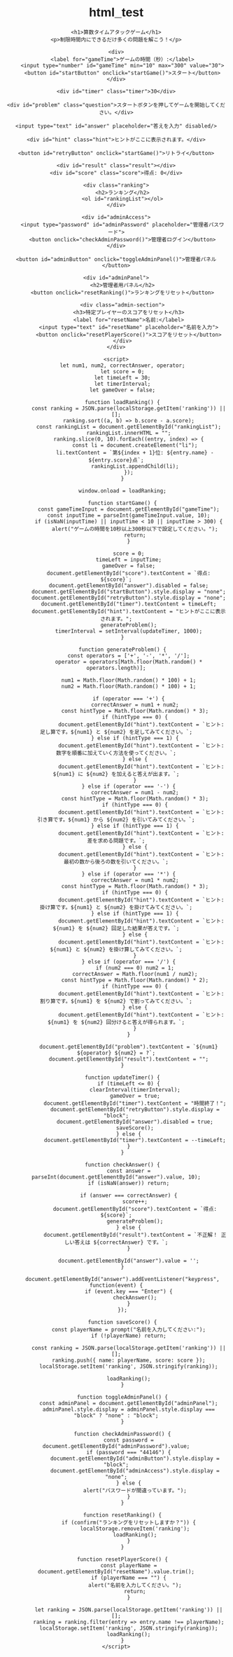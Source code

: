 # html_test
<!DOCTYPE html>
<html lang="ja">
<head>
    <meta charset="UTF-8">
    <meta name="viewport" content="width=device-width, initial-scale=1.0">
    <title>算数タイムアタックゲーム</title>
    <style>
        body {
            font-family: Arial, sans-serif;
            text-align: center;
            margin-top: 50px;
        }
        .question {
            font-size: 24px;
            margin: 20px 0;
        }
        input[type="text"] {
            padding: 5px;
            font-size: 18px;
            width: 60px;
        }
        button {
            padding: 10px 20px;
            font-size: 16px;
            cursor: pointer;
        }
        .result {
            font-size: 20px;
            margin-top: 20px;
        }
        .timer {
            font-size: 30px;
            color: red;
            margin-bottom: 20px;
        }
        .score {
            font-size: 20px;
            margin-top: 20px;
        }
        #retryButton {
            display: none;
            margin-top: 20px;
        }
        #hint {
            font-size: 18px;
            margin-top: 20px;
            color: #FF6347;
        }
        .ranking {
            margin-top: 30px;
        }
        .ranking h2 {
            font-size: 24px;
        }
        .ranking ol {
            text-align: left;
            list-style-type: decimal;
            padding-left: 20px;
        }
        #adminButton {
            margin-top: 20px;
            padding: 10px;
            background-color: #f44336;
            color: white;
            display: none;
        }
        #adminPanel {
            display: none;
            margin-top: 30px;
        }
        .admin-section {
            margin-top: 20px;
        }
    </style>
</head>
<body>

    <h1>算数タイムアタックゲーム</h1>
    <p>制限時間内にできるだけ多くの問題を解こう！</p>

    <div>
        <label for="gameTime">ゲームの時間（秒）:</label>
        <input type="number" id="gameTime" min="10" max="300" value="30">
        <button id="startButton" onclick="startGame()">スタート</button>
    </div>

    <div id="timer" class="timer">30</div>

    <div id="problem" class="question">スタートボタンを押してゲームを開始してください。</div>

    <input type="text" id="answer" placeholder="答えを入力" disabled/>

    <div id="hint" class="hint">ヒントがここに表示されます。</div>

    <button id="retryButton" onclick="startGame()">リトライ</button>

    <div id="result" class="result"></div>
    <div id="score" class="score">得点: 0</div>

    <div class="ranking">
        <h2>ランキング</h2>
        <ol id="rankingList"></ol>
    </div>

    <div id="adminAccess">
        <input type="password" id="adminPassword" placeholder="管理者パスワード">
        <button onclick="checkAdminPassword()">管理者ログイン</button>
    </div>

    <button id="adminButton" onclick="toggleAdminPanel()">管理者パネル</button>

    <div id="adminPanel">
        <h2>管理者用パネル</h2>
        <button onclick="resetRanking()">ランキングをリセット</button>

        <div class="admin-section">
            <h3>特定プレイヤーのスコアをリセット</h3>
            <label for="resetName">名前:</label>
            <input type="text" id="resetName" placeholder="名前を入力">
            <button onclick="resetPlayerScore()">スコアをリセット</button>
        </div>
    </div>

    <script>
        let num1, num2, correctAnswer, operator;
        let score = 0;
        let timeLeft = 30;
        let timerInterval;
        let gameOver = false;

        function loadRanking() {
            const ranking = JSON.parse(localStorage.getItem('ranking')) || [];
            ranking.sort((a, b) => b.score - a.score);
            const rankingList = document.getElementById("rankingList");
            rankingList.innerHTML = "";
            ranking.slice(0, 10).forEach((entry, index) => {
                const li = document.createElement("li");
                li.textContent = `第${index + 1}位: ${entry.name} - ${entry.score}点`;
                rankingList.appendChild(li);
            });
        }

        window.onload = loadRanking;

        function startGame() {
            const gameTimeInput = document.getElementById("gameTime");
            const inputTime = parseInt(gameTimeInput.value, 10);
            if (isNaN(inputTime) || inputTime < 10 || inputTime > 300) {
                alert("ゲームの時間を10秒以上300秒以下で設定してください。");
                return;
            }

            score = 0;
            timeLeft = inputTime;
            gameOver = false;
            document.getElementById("score").textContent = `得点: ${score}`;
            document.getElementById("answer").disabled = false;
            document.getElementById("startButton").style.display = "none";
            document.getElementById("retryButton").style.display = "none";
            document.getElementById("timer").textContent = timeLeft;
            document.getElementById("hint").textContent = "ヒントがここに表示されます。";
            generateProblem();
            timerInterval = setInterval(updateTimer, 1000);
        }

        function generateProblem() {
            const operators = ['+', '-', '*', '/'];
            operator = operators[Math.floor(Math.random() * operators.length)];

            num1 = Math.floor(Math.random() * 100) + 1;
            num2 = Math.floor(Math.random() * 100) + 1;

            if (operator === '+') {
                correctAnswer = num1 + num2;
                const hintType = Math.floor(Math.random() * 3);
                if (hintType === 0) {
                    document.getElementById("hint").textContent = `ヒント: 足し算です。${num1} と ${num2} を足してみてください。`;
                } else if (hintType === 1) {
                    document.getElementById("hint").textContent = `ヒント: 数字を順番に加えていく方法を使ってください。`;
                } else {
                    document.getElementById("hint").textContent = `ヒント: ${num1} に ${num2} を加えると答えが出ます。`;
                }
            } else if (operator === '-') {
                correctAnswer = num1 - num2;
                const hintType = Math.floor(Math.random() * 3);
                if (hintType === 0) {
                    document.getElementById("hint").textContent = `ヒント: 引き算です。${num1} から ${num2} を引いてみてください。`;
                } else if (hintType === 1) {
                    document.getElementById("hint").textContent = `ヒント: 差を求める問題です。`;
                } else {
                    document.getElementById("hint").textContent = `ヒント: 最初の数から後ろの数を引いてください。`;
                }
            } else if (operator === '*') {
                correctAnswer = num1 * num2;
                const hintType = Math.floor(Math.random() * 3);
                if (hintType === 0) {
                    document.getElementById("hint").textContent = `ヒント: 掛け算です。${num1} と ${num2} を掛けてみてください。`;
                } else if (hintType === 1) {
                    document.getElementById("hint").textContent = `ヒント: ${num1} を ${num2} 回足した結果が答えです。`;
                } else {
                    document.getElementById("hint").textContent = `ヒント: ${num1} と ${num2} を掛け算してみてください。`;
                }
            } else if (operator === '/') {
                if (num2 === 0) num2 = 1;
                correctAnswer = Math.floor(num1 / num2);
                const hintType = Math.floor(Math.random() * 2);
                if (hintType === 0) {
                    document.getElementById("hint").textContent = `ヒント: 割り算です。${num1} を ${num2} で割ってみてください。`;
                } else {
                    document.getElementById("hint").textContent = `ヒント: ${num1} を ${num2} 回分けると答えが得られます。`;
                }
            }

            document.getElementById("problem").textContent = `${num1} ${operator} ${num2} = ?`;
            document.getElementById("result").textContent = "";
        }

        function updateTimer() {
            if (timeLeft <= 0) {
                clearInterval(timerInterval);
                gameOver = true;
                document.getElementById("timer").textContent = "時間終了！";
                document.getElementById("retryButton").style.display = "block";
                document.getElementById("answer").disabled = true;
                saveScore();
            } else {
                document.getElementById("timer").textContent = --timeLeft;
            }
        }

        function checkAnswer() {
            const answer = parseInt(document.getElementById("answer").value, 10);
            if (isNaN(answer)) return;

            if (answer === correctAnswer) {
                score++;
                document.getElementById("score").textContent = `得点: ${score}`;
                generateProblem();
            } else {
                document.getElementById("result").textContent = `不正解！ 正しい答えは ${correctAnswer} です。`;
            }

            document.getElementById("answer").value = '';
        }

        document.getElementById("answer").addEventListener("keypress", function(event) {
            if (event.key === "Enter") {
                checkAnswer();
            }
        });

        function saveScore() {
            const playerName = prompt("名前を入力してください:");
            if (!playerName) return;

            const ranking = JSON.parse(localStorage.getItem('ranking')) || [];
            ranking.push({ name: playerName, score: score });
            localStorage.setItem('ranking', JSON.stringify(ranking));

            loadRanking();
        }

        function toggleAdminPanel() {
            const adminPanel = document.getElementById("adminPanel");
            adminPanel.style.display = adminPanel.style.display === "block" ? "none" : "block";
        }

        function checkAdminPassword() {
            const password = document.getElementById("adminPassword").value;
            if (password === "44146") {
                document.getElementById("adminButton").style.display = "block";
                document.getElementById("adminAccess").style.display = "none";
            } else {
                alert("パスワードが間違っています。");
            }
        }

        function resetRanking() {
            if (confirm("ランキングをリセットしますか？")) {
                localStorage.removeItem('ranking');
                loadRanking();
            }
        }

        function resetPlayerScore() {
            const playerName = document.getElementById("resetName").value.trim();
            if (playerName === "") {
                alert("名前を入力してください。");
                return;
            }

            let ranking = JSON.parse(localStorage.getItem('ranking')) || [];
            ranking = ranking.filter(entry => entry.name !== playerName);
            localStorage.setItem('ranking', JSON.stringify(ranking));
            loadRanking();
        }
    </script>
</body>
</html>
